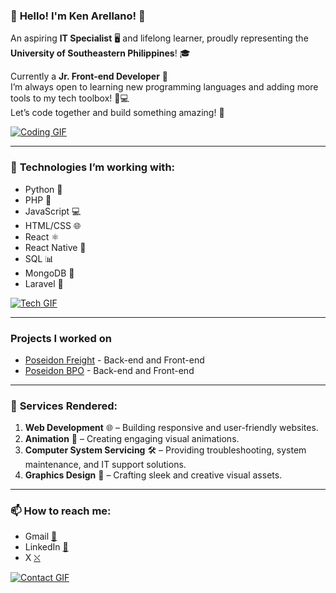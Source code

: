 ### 🎉 **Hello! I'm Ken Arellano!** 🎉  
An aspiring **IT Specialist** 🖥️ and lifelong learner, proudly representing the **University of Southeastern Philippines**! 🎓  

Currently a **Jr. Front-end Developer**  💼  
I’m always open to learning new programming languages and adding more tools to my tech toolbox! 🔧💻  
Let’s code together and build something amazing! 🚀  

[![Coding GIF](https://media.giphy.com/media/YvYy1dtfUzLJm/200.gif)](https://github.com)  

---

### 🔧 **Technologies I’m working with:**  
- Python 🐍  
- PHP 🐘  
- JavaScript 💻  
- HTML/CSS 🌐  
- React ⚛️  
- React Native 📱  
- SQL 📊  
- MongoDB 🍃
- Laravel 🧱

[![Tech GIF](https://media3.giphy.com/media/QNFhOolVeCzPQ2Mx85/giphy.gif)](https://www.github.com)  

---

### **Projects I worked on**  
- [Poseidon Freight](https://www.poseidonopc.com/)  - Back-end and Front-end
- [Poseidon BPO](https://www.poseidon-opc.com/)  - Back-end and Front-end

---

### 💼 **Services Rendered:**  
1. **Web Development** 🌐 – Building responsive and user-friendly websites.  
2. **Animation** 🎥 – Creating engaging visual animations.  
3. **Computer System Servicing** 🛠️ – Providing troubleshooting, system maintenance, and IT support solutions.  
4. **Graphics Design** 🎨 – Crafting sleek and creative visual assets.  

---

### 📫 **How to reach me:**  

- Gmail [📧](mailto:Keanarellano53@gmail.com)  
- LinkedIn [🔗](https://www.linkedin.com/in/ken-jerold-arellano-3334b42ab/)  
- X [⛌](https://x.com/NoobieSpark)  

[![Contact GIF](https://media.giphy.com/media/l4FGHAx9kmM7AzwtO/giphy.gif)](https://github.com)  
